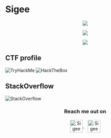 # Sigee

<p align="center">
	<a href="https://github.com/anuraghazra/github-readme-stats"><img src="https://github-readme-stats.vercel.app/api?username=sigee&count_private=true&show_icons=true&theme=darcula "></a>
</p>
<p align="center">
	<a href="https://git.io/streak-stats"><img src="https://github-readme-streak-stats.herokuapp.com?user=sigee&theme=darcula"></a>
</p>
<p align="center">
	<a href="https://github.com/ryo-ma/github-profile-trophy"><img src="https://github-profile-trophy.vercel.app/?username=sigee&theme=darcula"></a>
</p>

## CTF profile
![TryHackMe](https://tryhackme-badges.s3.amazonaws.com/sigee.png) ![HackTheBox](https://www.hackthebox.com/badge/image/426729)

## StackOverflow
![StackOverflow](https://stackoverflow.com/users/flair/5165441.png)

<div align="center">
  <h3><b>Reach me out on</b></h3>
</div>

<p align="center">
	<a href="https://twitter.com/sigee15" target="_blank">
	  <img align="center" alt="Sigee on Twitter" width="40px" src="https://camo.githubusercontent.com/35b0b8bfbd8840f35607fb56ad0a139047fd5d6e09ceb060c5c6f0a5abd1044c/68747470733a2f2f6564656e742e6769746875622e696f2f537570657254696e7949636f6e732f696d616765732f7376672f747769747465722e737667" />
	</a> &nbsp;&nbsp;
	<a href="https://www.linkedin.com/in/sigee/" target="_blank">
	  <img align="center" alt="Sigee on LinkedIn" height="40px" src="https://camo.githubusercontent.com/a80d00f23720d0bc9f55481cfcd77ab79e141606829cf16ec43f8cacc7741e46/68747470733a2f2f696d672e736869656c64732e696f2f62616467652f4c696e6b6564496e2d3030373742353f7374796c653d666f722d7468652d6261646765266c6f676f3d6c696e6b6564696e266c6f676f436f6c6f723d7768697465" />
	</a>
</p>

